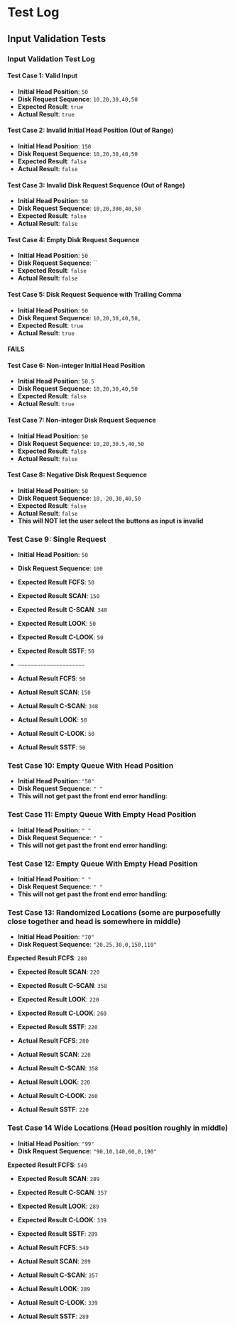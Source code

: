 # Test Log

## Input Validation Tests

### Input Validation Test Log

#### Test Case 1: Valid Input
- **Initial Head Position**: `50`
- **Disk Request Sequence**: `10,20,30,40,50`
- **Expected Result**: `true`
- **Actual Result**: `true`

#### Test Case 2: Invalid Initial Head Position (Out of Range)
- **Initial Head Position**: `150`
- **Disk Request Sequence**: `10,20,30,40,50`
- **Expected Result**: `false`
- **Actual Result**: `false`

#### Test Case 3: Invalid Disk Request Sequence (Out of Range)
- **Initial Head Position**: `50`
- **Disk Request Sequence**: `10,20,300,40,50`
- **Expected Result**: `false`
- **Actual Result**: `false`

#### Test Case 4: Empty Disk Request Sequence
- **Initial Head Position**: `50`
- **Disk Request Sequence**: ``
- **Expected Result**: `false`
- **Actual Result**: `false`

#### Test Case 5: Disk Request Sequence with Trailing Comma
- **Initial Head Position**: `50`
- **Disk Request Sequence**: `10,20,30,40,50,`
- **Expected Result**: `true`
- **Actual Result**: `true`

#### FAILS
#### Test Case 6: Non-integer Initial Head Position
- **Initial Head Position**: `50.5`
- **Disk Request Sequence**: `10,20,30,40,50`
- **Expected Result**: `false`
- **Actual Result**: `true`

#### Test Case 7: Non-integer Disk Request Sequence
- **Initial Head Position**: `50`
- **Disk Request Sequence**: `10,20,30.5,40,50`
- **Expected Result**: `false`
- **Actual Result**: `false`


#### Test Case 8: Negative Disk Request Sequence
- **Initial Head Position**: `50`
- **Disk Request Sequence**: `10,-20,30,40,50`
- **Expected Result**: `false`
- **Actual Result**: `false`
- **This will NOT let the user select the buttons as input is invalid**


### Test Case 9: Single Request
- **Initial Head Position**: `50`
- **Disk Request Sequence**: `100`

- **Expected Result FCFS**: `50`
- **Expected Result SCAN**: `150`
- **Expected Result C-SCAN**: `348`
- **Expected Result LOOK**: `50`
- **Expected Result C-LOOK**: `50`
- **Expected Result SSTF**: `50`
- `~~~~~~~~~~~~~~~~~~~~~`
- **Actual Result FCFS**: `50`
- **Actual Result SCAN**: `150`
- **Actual Result C-SCAN**: `348`
- **Actual Result LOOK**: `50`
- **Actual Result C-LOOK**: `50`
- **Actual Result SSTF**: `50`


### Test Case 10: Empty Queue With Head Position ###
- **Initial Head Position**: `"50"`
- **Disk Request Sequence**: `" "`
- **This will not get past the front end error handling**:

### Test Case 11: Empty Queue With Empty Head Position ###
- **Initial Head Position**: `" "`
- **Disk Request Sequence**: `" "`
- **This will not get past the front end error handling**:


### Test Case 12: Empty Queue With Empty Head Position ### 
- **Initial Head Position**: `" "`
- **Disk Request Sequence**: `" "`
- **This will not get past the front end error handling**:

### Test Case 13: Randomized Locations (some are purposefully close together and head is somewhere in middle) ####
- **Initial Head Position**: `"70"`
- **Disk Request Sequence**: `"20,25,30,0,150,110"`

 **Expected Result FCFS**: `280`
- **Expected Result SCAN**: `220`
- **Expected Result C-SCAN**: `358`
- **Expected Result LOOK**: `220`
- **Expected Result C-LOOK**: `260`
- **Expected Result SSTF**: `220`

- **Actual Result FCFS**: `280`
- **Actual Result SCAN**: `220`
- **Actual Result C-SCAN**: `358`
- **Actual Result LOOK**: `220`
- **Actual Result C-LOOK**: `260`
- **Actual Result SSTF**: `220`

### Test Case 14 Wide Locations (Head position roughly in middle) ####
- **Initial Head Position**: `"99"`
- **Disk Request Sequence**: `"90,10,140,60,0,190"`

 **Expected Result FCFS**: `549`
- **Expected Result SCAN**: `289`
- **Expected Result C-SCAN**: `357`
- **Expected Result LOOK**: `289`
- **Expected Result C-LOOK**: `339`
- **Expected Result SSTF**: `289`

- **Actual Result FCFS**: `549`
- **Actual Result SCAN**: `289`
- **Actual Result C-SCAN**: `357`
- **Actual Result LOOK**: `289`
- **Actual Result C-LOOK**: `339`
- **Actual Result SSTF**: `289`

